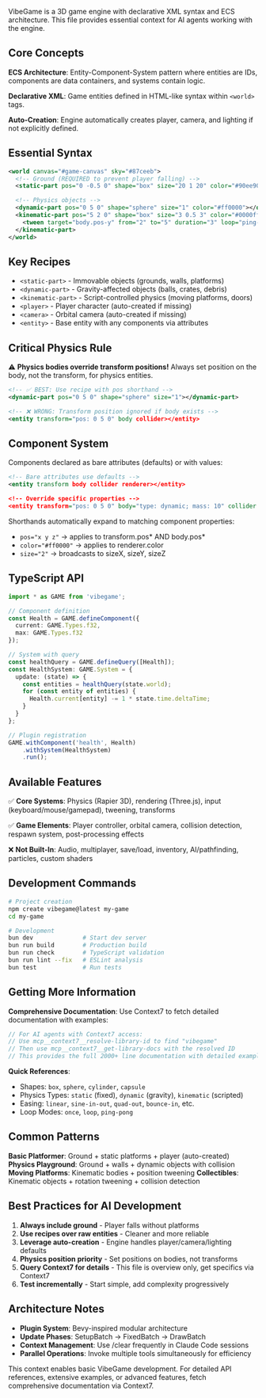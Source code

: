 VibeGame is a 3D game engine with declarative XML syntax and ECS architecture. This file provides essential context for AI agents working with the engine.

## Core Concepts

**ECS Architecture**: Entity-Component-System pattern where entities are IDs, components are data containers, and systems contain logic.

**Declarative XML**: Game entities defined in HTML-like syntax within `<world>` tags.

**Auto-Creation**: Engine automatically creates player, camera, and lighting if not explicitly defined.

## Essential Syntax

```xml
<world canvas="#game-canvas" sky="#87ceeb">
  <!-- Ground (REQUIRED to prevent player falling) -->
  <static-part pos="0 -0.5 0" shape="box" size="20 1 20" color="#90ee90"></static-part>

  <!-- Physics objects -->
  <dynamic-part pos="0 5 0" shape="sphere" size="1" color="#ff0000"></dynamic-part>
  <kinematic-part pos="5 2 0" shape="box" size="3 0.5 3" color="#0000ff">
    <tween target="body.pos-y" from="2" to="5" duration="3" loop="ping-pong"></tween>
  </kinematic-part>
</world>
```

## Key Recipes

- `<static-part>` - Immovable objects (grounds, walls, platforms)
- `<dynamic-part>` - Gravity-affected objects (balls, crates, debris)
- `<kinematic-part>` - Script-controlled physics (moving platforms, doors)
- `<player>` - Player character (auto-created if missing)
- `<camera>` - Orbital camera (auto-created if missing)
- `<entity>` - Base entity with any components via attributes

## Critical Physics Rule

⚠️ **Physics bodies override transform positions!** Always set position on the body, not the transform, for physics entities.

```xml
<!-- ✅ BEST: Use recipe with pos shorthand -->
<dynamic-part pos="0 5 0" shape="sphere" size="1"></dynamic-part>

<!-- ❌ WRONG: Transform position ignored if body exists -->
<entity transform="pos: 0 5 0" body collider></entity>
```

## Component System

Components declared as bare attributes (defaults) or with values:

```xml
<!-- Bare attributes use defaults -->
<entity transform body collider renderer></entity>

<!-- Override specific properties -->
<entity transform="pos: 0 5 0" body="type: dynamic; mass: 10" collider renderer></entity>
```

Shorthands automatically expand to matching component properties:
- `pos="x y z"` → applies to transform.pos* AND body.pos*
- `color="#ff0000"` → applies to renderer.color
- `size="2"` → broadcasts to sizeX, sizeY, sizeZ

## TypeScript API

```typescript
import * as GAME from 'vibegame';

// Component definition
const Health = GAME.defineComponent({
  current: GAME.Types.f32,
  max: GAME.Types.f32
});

// System with query
const healthQuery = GAME.defineQuery([Health]);
const HealthSystem: GAME.System = {
  update: (state) => {
    const entities = healthQuery(state.world);
    for (const entity of entities) {
      Health.current[entity] -= 1 * state.time.deltaTime;
    }
  }
};

// Plugin registration
GAME.withComponent('health', Health)
    .withSystem(HealthSystem)
    .run();
```

## Available Features

✅ **Core Systems**: Physics (Rapier 3D), rendering (Three.js), input (keyboard/mouse/gamepad), tweening, transforms

✅ **Game Elements**: Player controller, orbital camera, collision detection, respawn system, post-processing effects

❌ **Not Built-In**: Audio, multiplayer, save/load, inventory, AI/pathfinding, particles, custom shaders

## Development Commands

```bash
# Project creation
npm create vibegame@latest my-game
cd my-game

# Development
bun dev              # Start dev server
bun run build        # Production build
bun run check        # TypeScript validation
bun run lint --fix   # ESLint analysis
bun test             # Run tests
```

## Getting More Information

**Comprehensive Documentation**: Use Context7 to fetch detailed documentation with examples:

```typescript
// For AI agents with Context7 access:
// Use mcp__context7__resolve-library-id to find "vibegame"
// Then use mcp__context7__get-library-docs with the resolved ID
// This provides the full 2000+ line documentation with detailed examples
```

**Quick References**:
- Shapes: `box`, `sphere`, `cylinder`, `capsule`
- Physics Types: `static` (fixed), `dynamic` (gravity), `kinematic` (scripted)
- Easing: `linear`, `sine-in-out`, `quad-out`, `bounce-in`, etc.
- Loop Modes: `once`, `loop`, `ping-pong`

## Common Patterns

**Basic Platformer**: Ground + static platforms + player (auto-created)
**Physics Playground**: Ground + walls + dynamic objects with collision
**Moving Platforms**: Kinematic bodies + position tweening
**Collectibles**: Kinematic objects + rotation tweening + collision detection

## Best Practices for AI Development

1. **Always include ground** - Player falls without platforms
2. **Use recipes over raw entities** - Cleaner and more reliable
3. **Leverage auto-creation** - Engine handles player/camera/lighting defaults
4. **Physics position priority** - Set positions on bodies, not transforms
5. **Query Context7 for details** - This file is overview only, get specifics via Context7
6. **Test incrementally** - Start simple, add complexity progressively

## Architecture Notes

- **Plugin System**: Bevy-inspired modular architecture
- **Update Phases**: SetupBatch → FixedBatch → DrawBatch
- **Context Management**: Use /clear frequently in Claude Code sessions
- **Parallel Operations**: Invoke multiple tools simultaneously for efficiency

This context enables basic VibeGame development. For detailed API references, extensive examples, or advanced features, fetch comprehensive documentation via Context7.
